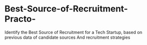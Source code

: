 # Best-Source-of-Recruitment-Practo-
Identify the Best Source of Recruitment for a Tech Startup, based on previous data of candidate sources And recruitment strategies

